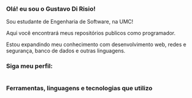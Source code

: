 <h3>Olá! eu sou o Gustavo Di Risio! </h3>
<p>Sou estudante de Engenharia de Software, na UMC!</p>
<p>Aqui você encontrará meus repositórios publicos como programador.</p>
<p>Estou expandindo meu conhecimento com desenvolvimento web, redes e segurança, banco de dados e outras linguagens.</p>

<div>
  <h3>Siga meu perfil:</h3>
  <a href="https://www.linkedin.com/in/gustavorisio/" target="_blank" rel="external"><img src="https://img.shields.io/badge/LinkedIn-0077B5?style=for-the-badge&logo=linkedin&logoColor=white" alt=""></a>
</div>

 <div>
   <h3>Ferramentas, linguagens e tecnologias que utilizo</h3>
  <img src="https://img.shields.io/badge/Visual_Studio_Code-0078D4?style=for-the-badge&logo=visual%20studio%20code&logoColor=white" alt="">
   <img src="https://img.shields.io/badge/apache%20netbeans-1B6AC6?style=for-the-badge&logo=apache%20netbeans%20IDE&logoColor=white" alt="">
   
   <br>
  <img src="https://img.shields.io/badge/HTML5-E34F26?style=for-the-badge&logo=html5&logoColor=white" alt="">
  <img src="https://img.shields.io/badge/CSS3-1572B6?style=for-the-badge&logo=css3&logoColor=white" alt="">
  <img src="https://img.shields.io/badge/Node.js-43853D?style=for-the-badge&logo=node.js&logoColor=white" alt="">
  
  <br>
  <img src="https://img.shields.io/badge/Java-ED8B00?style=for-the-badge&logo=openjdk&logoColor=white" alt="">
  <img src="https://img.shields.io/badge/JavaScript-F7DF1E?style=for-the-badge&logo=javascript&logoColor=black" alt="">
  <img src="https://img.shields.io/badge/Python-14354C?style=for-the-badge&logo=python&logoColor=white" alt="">
  <img src="https://img.shields.io/badge/MySQL-00000F?style=for-the-badge&logo=mysql&logoColor=white" alt="">
</div>


